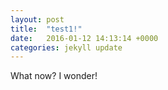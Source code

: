 ```yaml
---
layout: post
title:  "test1!"
date:   2016-01-12 14:13:14 +0000
categories: jekyll update
---
```



What now? I wonder!